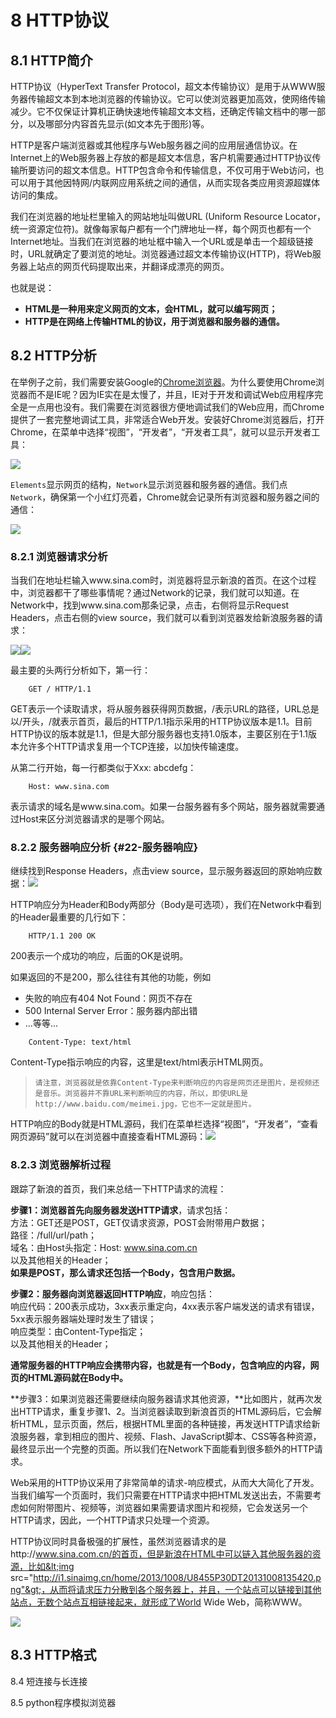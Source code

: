 # 8 HTTP协议

## 8.1 HTTP简介

HTTP协议（HyperText Transfer Protocol，超文本传输协议）是用于从WWW服务器传输超文本到本地浏览器的传输协议。它可以使浏览器更加高效，使网络传输减少。它不仅保证计算机正确快速地传输超文本文档，还确定传输文档中的哪一部分，以及哪部分内容首先显示\(如文本先于图形\)等。

HTTP是客户端浏览器或其他程序与Web服务器之间的应用层通信协议。在Internet上的Web服务器上存放的都是超文本信息，客户机需要通过HTTP协议传输所要访问的超文本信息。HTTP包含命令和传输信息，不仅可用于Web访问，也可以用于其他因特网/内联网应用系统之间的通信，从而实现各类应用资源超媒体访问的集成。

我们在浏览器的地址栏里输入的网站地址叫做URL \(Uniform Resource Locator，统一资源定位符\)。就像每家每户都有一个门牌地址一样，每个网页也都有一个Internet地址。当我们在浏览器的地址框中输入一个URL或是单击一个超级链接时，URL就确定了要浏览的地址。浏览器通过超文本传输协议\(HTTP\)，将Web服务器上站点的网页代码提取出来，并翻译成漂亮的网页。

也就是说：

* **HTML是一种用来定义网页的文本，会HTML，就可以编写网页；**
* **HTTP是在网络上传输HTML的协议，用于浏览器和服务器的通信。**

## 8.2 HTTP分析

在举例子之前，我们需要安装Google的[Chrome浏览器](http://www.google.com/intl/zh-CN/chrome/)。为什么要使用Chrome浏览器而不是IE呢？因为IE实在是太慢了，并且，IE对于开发和调试Web应用程序完全是一点用也没有。我们需要在浏览器很方便地调试我们的Web应用，而Chrome提供了一套完整地调试工具，非常适合Web开发。安装好Chrome浏览器后，打开Chrome，在菜单中选择“视图”，“开发者”，“开发者工具”，就可以显示开发者工具：

![](/assets/http1.png)

`Elements`显示网页的结构，`Network`显示浏览器和服务器的通信。我们点`Network`，确保第一个小红灯亮着，Chrome就会记录所有浏览器和服务器之间的通信：

![](/assets/http2.png)

### 8.2.1 浏览器请求分析

当我们在地址栏输入www.sina.com时，浏览器将显示新浪的首页。在这个过程中，浏览器都干了哪些事情呢？通过Network的记录，我们就可以知道。在Network中，找到www.sina.com那条记录，点击，右侧将显示Request Headers，点击右侧的view source，我们就可以看到浏览器发给新浪服务器的请求：

![](/assets/http3.png)![](/assets/http5.png)

最主要的头两行分析如下，第一行：

```
    GET / HTTP/1.1

```

GET表示一个读取请求，将从服务器获得网页数据，/表示URL的路径，URL总是以/开头，/就表示首页，最后的HTTP/1.1指示采用的HTTP协议版本是1.1。目前HTTP协议的版本就是1.1，但是大部分服务器也支持1.0版本，主要区别在于1.1版本允许多个HTTP请求复用一个TCP连接，以加快传输速度。

从第二行开始，每一行都类似于Xxx: abcdefg：

```
    Host: www.sina.com

```

表示请求的域名是www.sina.com。如果一台服务器有多个网站，服务器就需要通过Host来区分浏览器请求的是哪个网站。

### 8.2.2 服务器响应分析 {#22-服务器响应}

继续找到Response Headers，点击view source，显示服务器返回的原始响应数据：![](/assets/http6.png)

HTTP响应分为Header和Body两部分（Body是可选项），我们在Network中看到的Header最重要的几行如下：

```
    HTTP/1.1 200 OK
```

200表示一个成功的响应，后面的OK是说明。

如果返回的不是200，那么往往有其他的功能，例如

* 失败的响应有404 Not Found：网页不存在
* 500 Internal Server Error：服务器内部出错
* ...等等...

```
    Content-Type: text/html
```

Content-Type指示响应的内容，这里是text/html表示HTML网页。

> `请注意，浏览器就是依靠Content-Type来判断响应的内容是网页还是图片，是视频还是音乐。浏览器并不靠URL来判断响应的内容，所以，即使URL是http://www.baidu.com/meimei.jpg，它也不一定就是图片。`

HTTP响应的Body就是HTML源码，我们在菜单栏选择“视图”，“开发者”，“查看网页源码”就可以在浏览器中直接查看HTML源码：![](/assets/http7.png)

### 8.2.3 浏览器解析过程

跟踪了新浪的首页，我们来总结一下HTTP请求的流程：

**步骤1：浏览器首先向服务器发送HTTP请求**，请求包括：  
方法：GET还是POST，GET仅请求资源，POST会附带用户数据；  
路径：/full/url/path；  
域名：由Host头指定：Host: www.sina.com.cn  
以及其他相关的Header；  
**如果是POST，那么请求还包括一个Body，包含用户数据。**

**步骤2：服务器向浏览器返回HTTP响应**，响应包括：  
响应代码：200表示成功，3xx表示重定向，4xx表示客户端发送的请求有错误，5xx表示服务器端处理时发生了错误；  
响应类型：由Content-Type指定；  
以及其他相关的Header；

**通常服务器的HTTP响应会携带内容，也就是有一个Body，包含响应的内容，网页的HTML源码就在Body中。**

**步骤3：如果浏览器还需要继续向服务器请求其他资源，**比如图片，就再次发出HTTP请求，重复步骤1、2。当浏览器读取到新浪首页的HTML源码后，它会解析HTML，显示页面，然后，根据HTML里面的各种链接，再发送HTTP请求给新浪服务器，拿到相应的图片、视频、Flash、JavaScript脚本、CSS等各种资源，最终显示出一个完整的页面。所以我们在Network下面能看到很多额外的HTTP请求。

Web采用的HTTP协议采用了非常简单的请求-响应模式，从而大大简化了开发。当我们编写一个页面时，我们只需要在HTTP请求中把HTML发送出去，不需要考虑如何附带图片、视频等，浏览器如果需要请求图片和视频，它会发送另一个HTTP请求，因此，一个HTTP请求只处理一个资源。

HTTP协议同时具备极强的扩展性，虽然浏览器请求的是http://www.sina.com.cn/的首页，但是新浪在HTML中可以链入其他服务器的资源，比如&lt;img src="http://i1.sinaimg.cn/home/2013/1008/U8455P30DT20131008135420.png"&gt;，从而将请求压力分散到各个服务器上，并且，一个站点可以链接到其他站点，无数个站点互相链接起来，就形成了World Wide Web，简称WWW。

![](/assets/http8.png)

## 8.3 HTTP格式



8.4 短连接与长连接



8.5 python程序模拟浏览器



